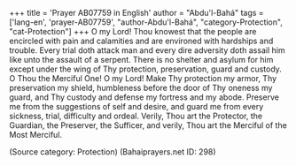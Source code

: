 +++
title = 'Prayer AB07759 in English'
author = "Abdu'l-Bahá"
tags = ['lang-en', 'prayer-AB07759', "author-Abdu'l-Bahá", "category-Protection", "cat-Protection"]
+++
O my Lord!  Thou knowest that the people are encircled with pain and calamities and are environed with hardships and trouble.  Every trial doth attack man and every dire adversity doth assail him like unto the assault of a serpent.  There is no shelter and asylum for him except under the wing of Thy protection, preservation, guard and custody.
O Thou the Merciful One!  O my Lord!  Make Thy protection my armor, Thy preservation my shield, humbleness before the door of Thy oneness my guard, and Thy custody and defense my fortress and my abode. Preserve me from the suggestions of self and desire, and guard me from every sickness, trial, difficulty and ordeal.
Verily, Thou art the Protector, the Guardian, the Preserver, the Sufficer, and verily, Thou art the Merciful of the Most Merciful.

(Source category: Protection)
(Bahaiprayers.net ID: 298)
